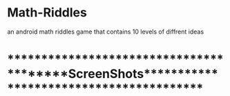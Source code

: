 # Math-Riddles
an android math riddles game that contains 10 levels of diffrent ideas 

<H1>****************************************ScreenShots****************************************<H1/>
